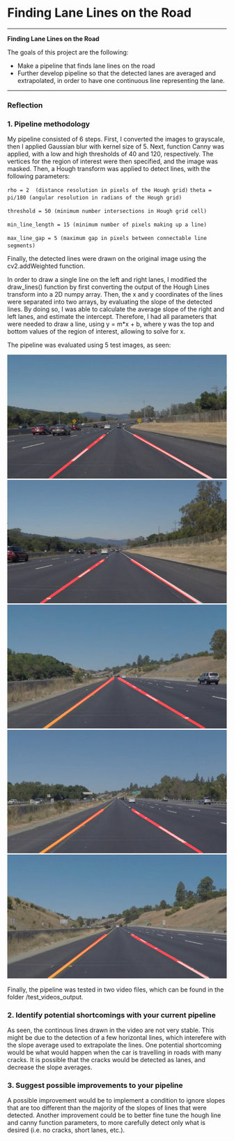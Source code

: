 # **Finding Lane Lines on the Road** 

---

**Finding Lane Lines on the Road**

The goals of this project are the following:
* Make a pipeline that finds lane lines on the road
* Further develop pipeline so that the detected lanes are averaged and extrapolated, in order to have one continuous line representing the lane.


[//]: # (Image References)

[image1]: ./test_images_output/solidWhiteCurve.jpg "Fig. 1"
[image2]: ./test_images_output/solidWhiteRight.jpg "Fig. 2"
[image3]: ./test_images_output/solidYellowCurve.jpg "Fig. 3"
[image4]: ./test_images_output/solidYellowLeft.jpg "Fig. 4"
[image5]: ./test_images_output/whiteCarLaneSwitch_out.jpg "Fig. 5"

---

### Reflection

### 1. Pipeline methodology

My pipeline consisted of 6 steps. First, I converted the images to grayscale, then I applied Gaussian blur with kernel size of 5. Next, function Canny was applied, with a low and high thresholds of 40 and 120, respectively. The vertices for the region of interest were then specified, and the image was masked. Then, a Hough transform was applied to detect lines, with the following parameters:

`rho = 2  (distance resolution in pixels of the Hough grid)`
`theta = pi/180 (angular resolution in radians of the Hough grid)`

`threshold = 50 (minimum number intersections in Hough grid cell)`

`min_line_length = 15 (minimum number of pixels making up a line)`

`max_line_gap = 5 (maximum gap in pixels between connectable line segments)`

Finally, the detected lines were drawn on the original image using the cv2.addWeighted function.

In order to draw a single line on the left and right lanes, I modified the draw_lines() function by first converting the output of the Hough Lines transform into a 2D numpy array. Then, the x and y coordinates of the lines were separated into two arrays, by evaluating the slope of the detected lines. By doing so, I was able to calculate the average slope of the right and left lanes, and estimate the intercept. Therefore, I had all parameters that were needed to draw a line, using y = m*x + b, where y was the top and bottom values of the region of interest, allowing to solve for x.

The pipeline was evaluated using 5 test images, as seen:

![Fig. 1][image1]
![Fig. 2][image2]
![Fig. 3][image3]
![Fig. 4][image4]
![Fig. 5][image5]

Finally, the pipeline was tested in two video files, which can be found in the folder /test_videos_output.

### 2. Identify potential shortcomings with your current pipeline

As seen, the continous lines drawn in the video are not very stable. This might be due to the detection of a few horizontal lines, which interefere with the slope average used to extrapolate the lines. One potential shortcoming would be what would happen when the car is travelling in roads with many cracks. It is possible that the cracks would be detected as lanes, and decrease the slope averages. 

### 3. Suggest possible improvements to your pipeline

A possible improvement would be to implement a condition to ignore slopes that are too different than the majority of the slopes of lines that were detected. Another improvement could be to better fine tune the hough line and canny function parameters, to more carefully detect only what is desired (i.e. no cracks, short lanes, etc.).

